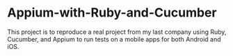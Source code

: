 # Appium-with-Ruby-and-Cucumber
 This project is to reproduce a real project from my last company using Ruby, Cucumber, and Appium to run tests on a mobile apps for both Android and iOS. 
